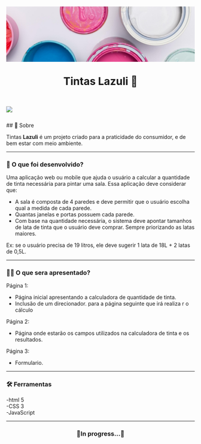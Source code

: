 <h1 align="center">
    <img src="./Imagens/painting.jpg">
    <p>Tintas Lazuli 🎨</p>
</h1>

<h1>
<img src="./Imagens/lazulli.gif">
</h1>
## 📘 Sobre

Tintas **Lazuli** é um projeto criado para a praticidade do consumidor, e de bem estar com meio ambiente.
_____
###  🔎 O que foi desenvolvido?

Uma aplicação web ou mobile que ajuda o usuário a calcular a quantidade de tinta 
necessária para pintar uma sala. 
Essa aplicação deve considerar que:

- A sala é composta de 4 paredes e deve permitir que o usuário escolha qual a medida de cada 
parede.
- Quantas janelas e portas possuem cada parede.
- Com base na quantidade necessária, o sistema deve apontar tamanhos de lata de tinta que o usuário deve comprar. Sempre priorizando as latas maiores. 

Ex: se o usuário precisa de 19 litros, 
ele deve sugerir 1 lata de 18L + 2 latas de 0,5L.
____

### ✍🏻 O que sera apresentado?

Página 1:
- Página inicial apresentando a calculadora de quantidade de tinta. 
- Inclusão de um direcionador.
para a página seguinte que irá realiza r o cálculo

Página 2:
- Página onde estarão os campos utilizados na calculadora de tinta e os 
resultados. 

Página 3: 
- Formulario.


_____

### 🛠️ Ferramentas

-html 5     
-CSS 3    
-JavaScript
_____

<h3 align="center">🚧In progress...🚧</h3>
